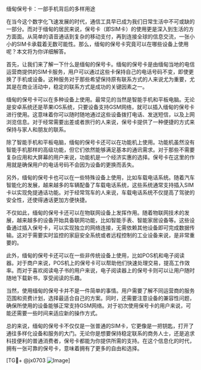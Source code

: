 缅甸保号卡：一部手机背后的多样用途

在当今这个数字化飞速发展的时代，通信工具早已成为我们日常生活中不可或缺的一部分。而对于缅甸的居民来说，保号卡（即SIM卡）的使用更是深入到生活的方方面面。从简单的语音通话到复杂的移动支付，再到连接全球的信息交流，一张小小的SIM卡承载着无数可能性。那么，缅甸的保号卡究竟可以在哪些设备上使用呢？本文将为你详细解答。

首先，让我们来了解一下什么是缅甸的保号卡。缅甸的保号卡是由缅甸当地的电信运营商提供的SIM卡服务，用户可以通过这些卡保持自己的电话号码不变，即使更换了手机或设备。这种服务对于那些希望保持原有联系方式的人来说尤为重要，尤其是在商业活动中，稳定的联系方式是成功的关键因素之一。

缅甸的保号卡可以在多种设备上使用。最常见的当然是智能手机和平板电脑。无论是安卓系统还是苹果iOS系统，只要设备支持GSM网络，就可以插入缅甸的保号卡进行使用。这意味着你可以随时随地通过这些设备拨打电话、发送短信，以及上网浏览信息。对于经常需要出差或者旅行的人来说，保号卡提供了一种便捷的方式来保持与家人和朋友的联系。

除了智能手机和平板电脑，缅甸的保号卡还可以在功能机上使用。功能机虽然没有智能手机那样的高级功能，但它们依然能够满足基本的通讯需求。对于那些不需要复杂应用和大屏幕的用户来说，功能机是一个经济实惠的选择。保号卡在这里的作用就是确保用户的电话号码不会因为设备的更换而丢失。

另外，缅甸的保号卡也可以在一些特殊设备上使用，比如车载电话系统。随着汽车智能化的发展，越来越多的车辆配备了车载电话系统，这些系统通常支持插入SIM卡以实现免提通话功能。对于经常驾车的人来说，车载电话系统不仅提高了驾驶的安全性，还使得通话更加方便快捷。

不仅如此，缅甸的保号卡还可以在物联网设备上发挥作用。随着物联网技术的发展，越来越多的设备开始具备联网功能，比如智能手表、智能家居设备等。这些设备通过插入保号卡，可以实现独立的网络连接，无需依赖其他设备即可完成数据传输。这对于需要实时监控的家庭安全系统或者远程控制的工业设备来说，是非常重要的。

此外，缅甸的保号卡还可以在一些非传统设备上使用，比如POS机和电子阅读器。对于商户来说，POS机上的保号卡可以帮助他们快速处理交易，提高工作效率。而对于喜欢阅读电子书的用户来说，电子阅读器上的保号卡则可以让用户随时随地下载新书，享受阅读的乐趣。

当然，使用缅甸的保号卡并不是一件简单的事情。用户需要了解不同运营商的服务范围和资费计划，选择最适合自己的方案。同时，还需要注意设备的兼容性问题，确保所使用的设备能够正常支持GSM网络。对于初次使用保号卡的用户来说，可能还需要一些时间来适应新的操作方式。

总的来说，缅甸的保号卡不仅仅是一张普通的SIM卡，它更像是一把钥匙，打开了通往多样化设备和服务的大门。无论你是想要保持稳定联系的商务人士，还是追求科技便利的普通消费者，保号卡都能为你提供所需的支持。在这个信息化的时代，拥有一张可靠的保号卡，意味着拥有了更多的自由和选择。

[TG💪+ @jx0703 ![Image](https://github.com/user-attachments/assets/dbca1d08-cadb-493c-b0ec-ad6f7a83f270)]